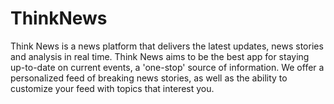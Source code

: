 # ThinkNews
Think News is a news platform that delivers the latest updates, news stories and analysis in real time. Think News aims to be the best app for staying up-to-date on current events, a 'one-stop' source of information. We offer a personalized feed of breaking news stories, as well as the ability to customize your feed with topics that interest you.
